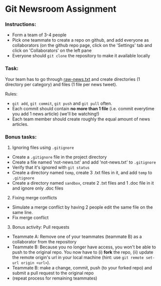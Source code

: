 # Git Newsroom Assignment

### Instructions:
- Form a team of 3-4 people
- Pick one teammate to create a repo on github, and add everyone as collaborators (on the github repo page, click on the 'Settings' tab and click on 'Collaborators' on the left pane
- Everyone should `git clone` the repository to make it available locally

### Task:
Your team has to go through [raw-news.txt](./raw-news.txt) and create directories (1 directory per category) and files (1 file per news tweet).

Rules:
- `git add`, `git commit`, `git push` and `git pull` often.
- Each commit should contain **no more than 1 file** (i.e. commit everytime you add 1 news article) (we'll be watching!)
- Each team member should create roughly the equal amount of news articles.

### Bonus tasks:
1. Ignoring files using `.gitignore`
  - Create a `.gitignore` file in the project directory
  - Create a file named 'not-news.txt' and add 'not-news.txt' to `.gitignore`
  - Verify that it's ignored with `git status`
  - Create a directory named `temp`, create 3 .txt files in it, and add `temp` to `.gitignore`
  - Create a directory named `sandbox`, create 2 .txt files and 1 .doc file in it and ignore only .doc files

2. Fixing merge conflicts
  - Simulate a merge conflict by having 2 people edit the same file on the same line.
  - Fix merge conflict

3. Bonus activity: Pull requests
  - Teammate A: Remove one of your teammates (teammate B) as a collaborator from the repository
  - Teammate B: Because you no longer have access, you won't be able to push to the original repo. You now have to (i) **fork** the repo, (ii) update the remote origin's url in your local machine (hint: use `git remote set-url origin <url>`).
  - Teammate B: make a change, commit, push (to your forked repo) and submit a pull request to the original repo
  - (repeat process for remaining teammates)

